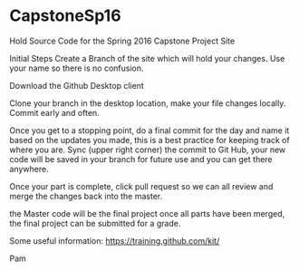 # CapstoneSp16
Hold Source Code for the Spring 2016 Capstone Project Site

Initial Steps
Create a Branch of the site which will hold your changes. Use your name so there is no confusion.

Download the Github Desktop client

Clone your branch in the desktop location, make your file changes locally. Commit early and often. 


Once you get to a stopping point, do a final commit for the day and name it based on the updates you made, this is a best practice for keeping track of where you are.
Sync (upper right corner) the commit to Git Hub, your new code will be saved in your branch for future use and you can get there anywhere.

Once your part is complete, click pull request so we can all review and merge the changes back into the master.

the Master code will be the final project once all parts have been merged, the final project can be submitted for a grade.

Some useful information: https://training.github.com/kit/

Pam

